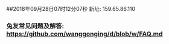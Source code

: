 ##2018年09月28日07时12分07秒 新址: 159.65.86.110
### 兔友常见问题及解答: https://github.com/wanggonging/d/blob/w/FAQ.md
